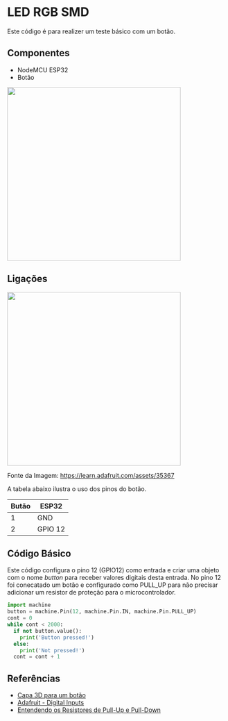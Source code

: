 # LED RGB SMD

Este código é para realizer um teste básico com um botão.

## Componentes

- NodeMCU ESP32
- Botão

<img src="https://user-images.githubusercontent.com/19957124/200216223-650fc796-49dd-4989-b713-6407700f4375.jpg" width="400">

## Ligações
<img src="https://cdn-learn.adafruit.com/assets/assets/000/035/367/original/microcontrollers_micropython_huzzah_button.png?1472798079" width="400">

Fonte da Imagem: https://learn.adafruit.com/assets/35367

A tabela abaixo ilustra o uso dos pinos do botão.

| Butão | ESP32   |
| ----- | ------- |
| 1     | GND     |
| 2     | GPIO 12 |

## Código Básico

Este código configura o pino 12 (GPIO12) como entrada e criar uma objeto com o nome _button_ para receber valores digitais desta entrada. No pino 12 foi conecatado um botão e configurado como PULL_UP para não precisar adicionar um resistor de proteção para o microcontrolador.

```python
import machine
button = machine.Pin(12, machine.Pin.IN, machine.Pin.PULL_UP)
cont = 0
while cont < 2000:
  if not button.value():
    print('Button pressed!')
  else:
    print('Not pressed!')
  cont = cont + 1
```

## Referências

- [Capa 3D para um botão](https://youtu.be/yc6e4zKoOgY)
- [Adafruit - Digital Inputs](https://learn.adafruit.com/micropython-hardware-digital-i-slash-o/digital-inputs)
- [Entendendo os Resistores de Pull-Up e Pull-Down](https://blog.eletrogate.com/entendendo-os-resistores-de-pull-up-e-pull-down/)
